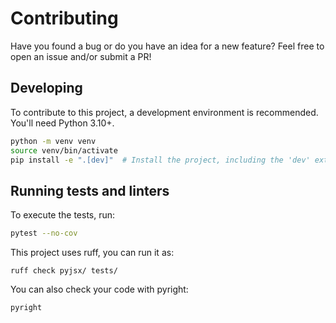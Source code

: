 # Contributing

Have you found a bug or do you have an idea for a new feature? Feel free to open
an issue and/or submit a PR!

## Developing

To contribute to this project, a development environment is recommended. You'll
need Python 3.10+.

```sh
python -m venv venv
source venv/bin/activate
pip install -e ".[dev]"  # Install the project, including the 'dev' extra
```

## Running tests and linters

To execute the tests, run:

```sh
pytest --no-cov
```

This project uses ruff, you can run it as:

```
ruff check pyjsx/ tests/
```

You can also check your code with pyright:

```sh
pyright
```

